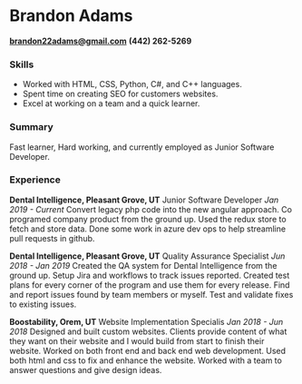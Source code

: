 # Brandon Adams
**brandon22adams@gmail.com**
**(442) 262-5269**

### Skills 
- Worked with HTML, CSS, Python,  C#, and C++ languages.
- Spent time on creating SEO for customers websites.
- Excel at working on a team and a quick learner.
  
### Summary
Fast learner, Hard working, and currently employed as Junior Software Developer. 

### Experience
**Dental Intelligence, Pleasant Grove, UT**	Junior Software Developer
*Jan 2019 - Current*
Convert legacy php code into the new angular approach. Co programed company product from the ground up. Used the redux store to fetch and store data. Done some work in azure dev ops to help streamline pull requests in github.

**Dental Intelligence, Pleasant Grove, UT**	Quality Assurance Specialist
*Jun 2018 - Jan 2019*
Created the QA system for Dental Intelligence from the ground up. Setup Jira and workflows to track issues reported. Created test plans for every corner of the program and use them for every release. Find and report issues found by team members or myself. Test and validate fixes to existing issues.

**Boostability, Orem, UT** Website Implementation Specialis
*Jan 2018 - Jun 2018*
Designed and built custom websites. Clients provide content of what they want on their website and I would build from start to finish their website. Worked on both front end and back end web development. Used both html and css to fix and enhance the website. Worked with a team to answer questions and give design ideas.
